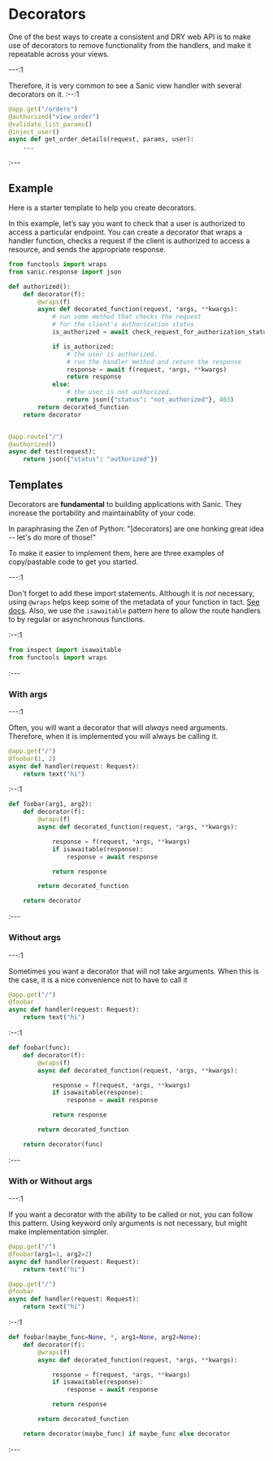 # Decorators

One of the best ways to create a consistent and DRY web API is to make use of decorators to remove functionality from the handlers, and make it repeatable across your views.

---:1

Therefore, it is very common to see a Sanic view handler with several decorators on it. :--:1
```python
@app.get("/orders")
@authorized("view_order")
@validate_list_params()
@inject_user()
async def get_order_details(request, params, user):
    ...
```
:---


## Example

Here is a starter template to help you create decorators.

In this example, let’s say you want to check that a user is authorized to access a particular endpoint. You can create a decorator that wraps a handler function, checks a request if the client is authorized to access a resource, and sends the appropriate response.
```python
from functools import wraps
from sanic.response import json

def authorized():
    def decorator(f):
        @wraps(f)
        async def decorated_function(request, *args, **kwargs):
            # run some method that checks the request
            # for the client's authorization status
            is_authorized = await check_request_for_authorization_status(request)

            if is_authorized:
                # the user is authorized.
                # run the handler method and return the response
                response = await f(request, *args, **kwargs)
                return response
            else:
                # the user is not authorized.
                return json({"status": "not_authorized"}, 403)
        return decorated_function
    return decorator


@app.route("/")
@authorized()
async def test(request):
    return json({"status": "authorized"})
```

## Templates

Decorators are **fundamental** to building applications with Sanic. They increase the portability and maintainablity of your code.

In paraphrasing the Zen of Python: "[decorators] are one honking great idea -- let's do more of those!"

To make it easier to implement them, here are three examples of copy/pastable code to get you started.

---:1

Don't forget to add these import statements. Although it is *not* necessary, using `@wraps` helps keep some of the metadata of your function in tact. [See docs](https://docs.python.org/3/library/functools.html#functools.wraps). Also, we use the `isawaitable` pattern here to allow the route handlers to by regular or asynchronous functions.

:--:1

```python
from inspect import isawaitable
from functools import wraps
```

:---

### With args

---:1

Often, you will want a decorator that will *always* need arguments. Therefore, when it is implemented you will always be calling it.

```python
@app.get("/")
@foobar(1, 2)
async def handler(request: Request):
    return text("hi")
```

:--:1

```python
def foobar(arg1, arg2):
    def decorator(f):
        @wraps(f)
        async def decorated_function(request, *args, **kwargs):

            response = f(request, *args, **kwargs)
            if isawaitable(response):
                response = await response

            return response

        return decorated_function

    return decorator
```

:---

### Without args

---:1

Sometimes you want a decorator that will not take arguments. When this is the case, it is a nice convenience not to have to call it

```python
@app.get("/")
@foobar
async def handler(request: Request):
    return text("hi")
```

:--:1

```python
def foobar(func):
    def decorator(f):
        @wraps(f)
        async def decorated_function(request, *args, **kwargs):

            response = f(request, *args, **kwargs)
            if isawaitable(response):
                response = await response

            return response

        return decorated_function

    return decorator(func)
```

:---

### With or Without args

---:1

If you want a decorator with the ability to be called or not, you can follow this pattern. Using keyword only arguments is not necessary, but might make implementation simpler.

```python
@app.get("/")
@foobar(arg1=1, arg2=2)
async def handler(request: Request):
    return text("hi")
```

```python
@app.get("/")
@foobar
async def handler(request: Request):
    return text("hi")
```

:--:1

```python
def foobar(maybe_func=None, *, arg1=None, arg2=None):
    def decorator(f):
        @wraps(f)
        async def decorated_function(request, *args, **kwargs):

            response = f(request, *args, **kwargs)
            if isawaitable(response):
                response = await response

            return response

        return decorated_function

    return decorator(maybe_func) if maybe_func else decorator
```

:---
